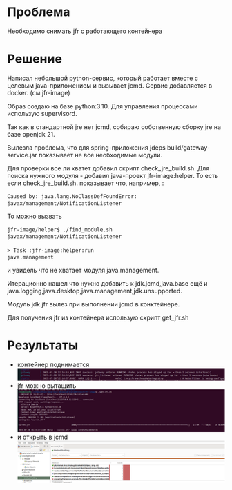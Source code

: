 # Проблема
Необходимо снимать jfr с работающего контейнера

# Решение
Написал небольшой python-сервис, который работает вместе с целевым java-приложением и вызывает jcmd.
Сервис добавляется в docker. (см jfr-image)

Образ создаю на базе python:3.10.
Для управления процессами использую supervisord.

Так как в стандартной jre нет jcmd, собираю собственную сборку jre на базе openjdk 21.

Вылезла проблема, что для spring-приложения jdeps build/gateway-service.jar показывает не все необходимые модули.

Для проверки все ли хватет добавил скрипт check_jre_build.sh. Для поиска нужного модуля - добавил java-проект jfr-image:helper.
То есть если check_jre_build.sh. показывает что, например, :
```
Caused by: java.lang.NoClassDefFoundError: javax/management/NotificationListener
```

То можно вызвать 

```
jfr-image/helper$ ./find_module.sh javax/management/NotificationListener

> Task :jfr-image:helper:run
java.management
```

и увидель что не хватает модуля java.management.

Итерационно нашел что нужно добавить к jdk.jcmd,java.base ещё и java.logging,java.desktop,java.management,jdk.unsupported.

Модуль jdk.jfr вылез при выполнении jcmd в конктейнере.

Для получения jfr из контейнера использую скрипт get_jfr.sh

# Результаты
- контейнер поднимается
![container](../img/03-01-jfr-start-container.png)
- jfr можно вытащить
![get-jfr](../img/03-02-get-jfr.png)
- и открыть в jcmd
![jcmd](../img/03-03-jcmd.png) 

